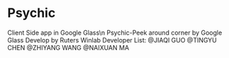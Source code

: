 Psychic 
=======
Client Side app in Google Glass\n
Psychic-Peek around corner by Google Glass
Develop by Ruters Winlab 
Developer List:
@JIAQI GUO
@TINGYU CHEN
@ZHIYANG WANG
@NAIXUAN MA

